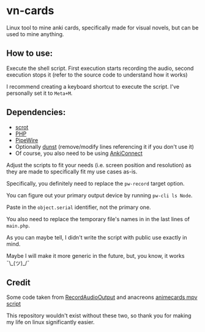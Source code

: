 # vn-cards
Linux tool to mine anki cards, specifically made for visual novels, but can be used to mine anything.

## How to use:
Execute the shell script. First execution starts recording the audio, second execution stops it
(refer to the source code to understand how it works)

I recommend creating a keyboard shortcut to execute the script.
I've personally set it to `Meta+M`.

## Dependencies:
* [scrot](https://github.com/dreamer/scrot)
* [PHP](https://www.php.net/)
* [PipeWire](https://pipewire.org/)
* Optionally [dunst](https://github.com/dunst-project/dunst) (remove/modify lines referencing it if you don't use it)
* Of course, you also need to be using [AnkiConnect](https://ankiweb.net/shared/info/2055492159)

Adjust the scripts to fit your needs (i.e. screen position and resolution) as they are made to specifically fit my use cases as-is.

Specifically, you definitely need to replace the `pw-record` target option.

You can figure out your primary output device by running `pw-cli ls Node`.

Paste in the `object.serial` identifier, not the primary one.

You also need to replace the temporary file's names in in the last lines of `main.php`.

As you can maybe tell, I didn't write the script with public use exactly in mind.

Maybe I will make it more generic in the future, but, you know, it works ¯\\\_(ツ)_/¯

## Credit
Some code taken from [RecordAudioOutput](https://github.com/JayXT/RecordAudioOutput) and anacreons [animecards mpv script](https://anacreondjt.gitlab.io/docs/mpvscript/)

This repository wouldn't exist without these two, so thank you for making my life on linux significantly easier.
